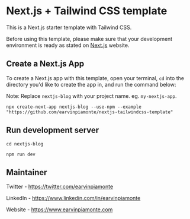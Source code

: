 # Next.js + Tailwind CSS template

This is a Next.js starter template with Tailwind CSS.

Before using this template, please make sure that your development environment is ready as stated on [Next.js](https://nextjs.org/learn/basics/create-nextjs-app/setup) website.

## Create a Next.js App

To create a Next.js app with this template, open your terminal, `cd` into the directory you'd like to create the app in, and run the command below:

Note:
Replace `nextjs-blog` with your project name. eg. `my-nextjs-app`.

```
npx create-next-app nextjs-blog --use-npm --example "https://github.com/earvinpiamonte/nextjs-tailwindcss-template"
```

## Run development server

```
cd nextjs-blog
```

```
npm run dev
```

## Maintainer

Twitter - https://twitter.com/earvinpiamonte

LinkedIn - https://www.linkedin.com/in/earvinpiamonte

Website - https://www.earvinpiamonte.com
